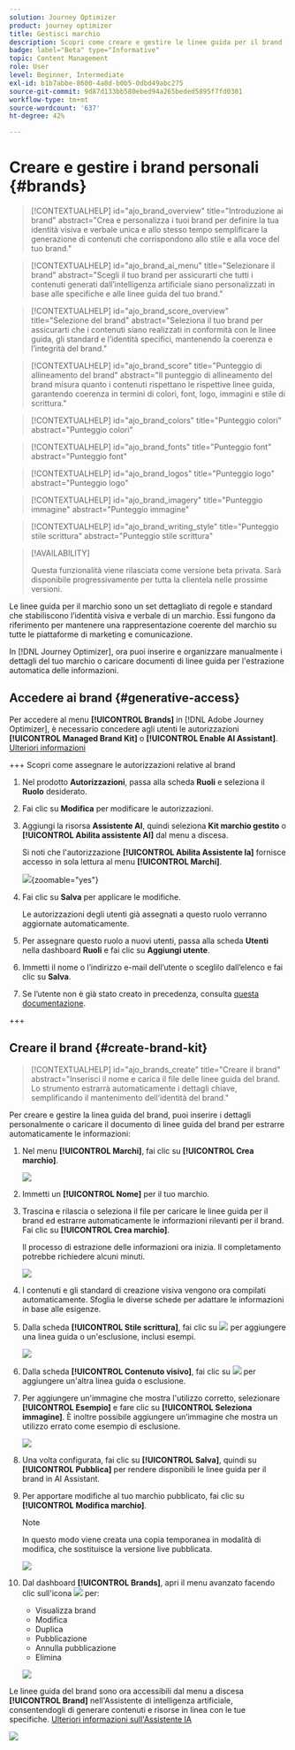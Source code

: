 ```yaml
---
solution: Journey Optimizer
product: journey optimizer
title: Gestisci marchio
description: Scopri come creare e gestire le linee guida per il brand
badge: label="Beta" type="Informative"
topic: Content Management
role: User
level: Beginner, Intermediate
exl-id: b1b7abbe-8600-4a8d-b0b5-0dbd49abc275
source-git-commit: 9d87d133bb580ebed94a265beded5895f7fd0301
workflow-type: tm+mt
source-wordcount: '637'
ht-degree: 42%

---
```


# Creare e gestire i brand personali {#brands}

>[!CONTEXTUALHELP]
>id="ajo_brand_overview"
>title="Introduzione ai brand"
>abstract="Crea e personalizza i tuoi brand per definire la tua identità visiva e verbale unica e allo stesso tempo semplificare la generazione di contenuti che corrispondono allo stile e alla voce del tuo brand."

>[!CONTEXTUALHELP]
>id="ajo_brand_ai_menu"
>title="Selezionare il brand"
>abstract="Scegli il tuo brand per assicurarti che tutti i contenuti generati dall’intelligenza artificiale siano personalizzati in base alle specifiche e alle linee guida del tuo brand."

>[!CONTEXTUALHELP]
>id="ajo_brand_score_overview"
>title="Selezione del brand"
>abstract="Seleziona il tuo brand per assicurarti che i contenuti siano realizzati in conformità con le linee guida, gli standard e l’identità specifici, mantenendo la coerenza e l’integrità del brand."

>[!CONTEXTUALHELP]
>id="ajo_brand_score"
>title="Punteggio di allineamento del brand"
>abstract="Il punteggio di allineamento del brand misura quanto i contenuti rispettano le rispettive linee guida, garantendo coerenza in termini di colori, font, logo, immagini e stile di scrittura."

>[!CONTEXTUALHELP]
>id="ajo_brand_colors"
>title="Punteggio colori"
>abstract="Punteggio colori"

>[!CONTEXTUALHELP]
>id="ajo_brand_fonts"
>title="Punteggio font"
>abstract="Punteggio font"

>[!CONTEXTUALHELP]
>id="ajo_brand_logos"
>title="Punteggio logo"
>abstract="Punteggio logo"

>[!CONTEXTUALHELP]
>id="ajo_brand_imagery"
>title="Punteggio immagine"
>abstract="Punteggio immagine"

>[!CONTEXTUALHELP]
>id="ajo_brand_writing_style"
>title="Punteggio stile scrittura"
>abstract="Punteggio stile scrittura"

>[!AVAILABILITY]
>
>Questa funzionalità viene rilasciata come versione beta privata. Sarà disponibile progressivamente per tutta la clientela nelle prossime versioni.

Le linee guida per il marchio sono un set dettagliato di regole e standard che stabiliscono l’identità visiva e verbale di un marchio. Essi fungono da riferimento per mantenere una rappresentazione coerente del marchio su tutte le piattaforme di marketing e comunicazione.

In [!DNL Journey Optimizer], ora puoi inserire e organizzare manualmente i dettagli del tuo marchio o caricare documenti di linee guida per l&#39;estrazione automatica delle informazioni.

## Accedere ai brand {#generative-access}

Per accedere al menu **[!UICONTROL Brands]** in [!DNL Adobe Journey Optimizer], è necessario concedere agli utenti le autorizzazioni **[!UICONTROL Managed Brand Kit]** o **[!UICONTROL Enable AI Assistant]**. [Ulteriori informazioni](../administration/permissions.md)

+++  Scopri come assegnare le autorizzazioni relative al brand

1. Nel prodotto **Autorizzazioni**, passa alla scheda **Ruoli** e seleziona il **Ruolo** desiderato.

1. Fai clic su **Modifica** per modificare le autorizzazioni.

1. Aggiungi la risorsa **Assistente AI**, quindi seleziona **Kit marchio gestito** o **[!UICONTROL Abilita assistente AI]** dal menu a discesa.

   Si noti che l&#39;autorizzazione **[!UICONTROL Abilita Assistente Ia]** fornisce accesso in sola lettura al menu **[!UICONTROL Marchi]**.

   ![](assets/brands-permission.png){zoomable="yes"}

1. Fai clic su **Salva** per applicare le modifiche.

   Le autorizzazioni degli utenti già assegnati a questo ruolo verranno aggiornate automaticamente.

1. Per assegnare questo ruolo a nuovi utenti, passa alla scheda **Utenti** nella dashboard **Ruoli** e fai clic su **Aggiungi utente**.

1. Immetti il nome o l’indirizzo e-mail dell’utente o sceglilo dall’elenco e fai clic su **Salva**.

1. Se l’utente non è già stato creato in precedenza, consulta [questa documentazione](https://experienceleague.adobe.com/it/docs/experience-platform/access-control/abac/permissions-ui/users).

+++

## Creare il brand {#create-brand-kit}

>[!CONTEXTUALHELP]
>id="ajo_brands_create"
>title="Creare il brand"
>abstract="Inserisci il nome e carica il file delle linee guida del brand. Lo strumento estrarrà automaticamente i dettagli chiave, semplificando il mantenimento dell’identità del brand."

Per creare e gestire la linea guida del brand, puoi inserire i dettagli personalmente o caricare il documento di linee guida del brand per estrarre automaticamente le informazioni:

1. Nel menu **[!UICONTROL Marchi]**, fai clic su **[!UICONTROL Crea marchio]**.

   ![](assets/brands-1.png)

1. Immetti un **[!UICONTROL Nome]** per il tuo marchio.

1. Trascina e rilascia o seleziona il file per caricare le linee guida per il brand ed estrarre automaticamente le informazioni rilevanti per il brand. Fai clic su **[!UICONTROL Crea marchio]**.

   Il processo di estrazione delle informazioni ora inizia. Il completamento potrebbe richiedere alcuni minuti.

   ![](assets/brands-2.png)

1. I contenuti e gli standard di creazione visiva vengono ora compilati automaticamente. Sfoglia le diverse schede per adattare le informazioni in base alle esigenze.

1. Dalla scheda **[!UICONTROL Stile scrittura]**, fai clic su ![](assets/do-not-localize/Smock_Add_18_N.svg) per aggiungere una linea guida o un&#39;esclusione, inclusi esempi.

   ![](assets/brands-3.png)

1. Dalla scheda **[!UICONTROL Contenuto visivo]**, fai clic su ![](assets/do-not-localize/Smock_Add_18_N.svg) per aggiungere un&#39;altra linea guida o esclusione.

1. Per aggiungere un&#39;immagine che mostra l&#39;utilizzo corretto, selezionare **[!UICONTROL Esempio]** e fare clic su **[!UICONTROL Seleziona immagine]**. È inoltre possibile aggiungere un’immagine che mostra un utilizzo errato come esempio di esclusione.

   ![](assets/brands-4.png)

1. Una volta configurata, fai clic su **[!UICONTROL Salva]**, quindi su **[!UICONTROL Pubblica]** per rendere disponibili le linee guida per il brand in AI Assistant.

1. Per apportare modifiche al tuo marchio pubblicato, fai clic su **[!UICONTROL Modifica marchio]**.

   >[!NOTE]
   >
   >In questo modo viene creata una copia temporanea in modalità di modifica, che sostituisce la versione live pubblicata.

   ![](assets/brands-8.png)

1. Dal dashboard **[!UICONTROL Brands]**, apri il menu avanzato facendo clic sull&#39;icona ![](assets/do-not-localize/Smock_More_18_N.svg) per:

   * Visualizza brand
   * Modifica
   * Duplica
   * Pubblicazione
   * Annulla pubblicazione
   * Elimina

   ![](assets/brands-6.png)

Le linee guida del brand sono ora accessibili dal menu a discesa **[!UICONTROL Brand]** nell&#39;Assistente di intelligenza artificiale, consentendogli di generare contenuti e risorse in linea con le tue specifiche. [Ulteriori informazioni sull&#39;Assistente IA](gs-generative.md)

![](assets/brands-7.png)
